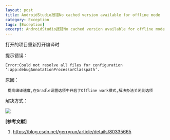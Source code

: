 ```yaml
---
layout: post
title: AndroidStudio报错No cached version available for offline mode
category: Exception
tags: [Exception]
excerpt: AndroidStudio报错No cached version available for offline mode
---
```


打开的项目重新打开编译时

提示错误：

	Error:Could not resolve all files for configuration ‘:app:debugAnnotationProcessorClasspath’.

原因：

	 提高编译速度,在Gradle设置选项中开启了Offline work模式,解决办法关闭此选项

解决方式：
		
![](http://www.nangongyibin.com/assets/images/Android/Exception/1.png)

**[参考文献]**

1. <https://blog.csdn.net/gerryrun/article/details/80335665>


